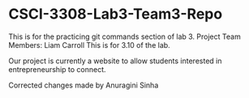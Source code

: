 # CSCI-3308-Lab3-Team3-Repo
This is for the practicing git commands section of lab 3.
Project Team Members:
Liam Carroll
This is for 3.10 of the lab.

Our project is currently a website to allow students interested in entrepreneurship to connect.

Corrected changes made by Anuragini Sinha
